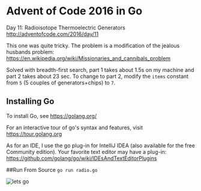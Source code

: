 # Advent of Code 2016 in Go
Day 11: Radioisotope Thermoelectric Generators
http://adventofcode.com/2016/day/11

This one was quite tricky. The problem is a modification of the jealous husbands problem:
https://en.wikipedia.org/wiki/Missionaries_and_cannibals_problem

Solved with breadth-first search, part 1 takes about 1.5s on my machine and part 2 takes about 23 sec.
To change to part 2, modify the `items` constant from `5` (5 couples of generators+chips) to `7`. 

## Installing Go
To install Go, see https://golang.org/

For an interactive tour of go's syntax and features, visit https://tour.golang.org

As for an IDE, I use the go plug-in for IntelliJ IDEA (also available for the free Community edition).
Your favorite text editor may have a plug-in:
https://github.com/golang/go/wiki/IDEsAndTextEditorPlugins

##Run From Source
`go run radio.go`


![lets go](http://i.imgur.com/sDBaVEy.png)


